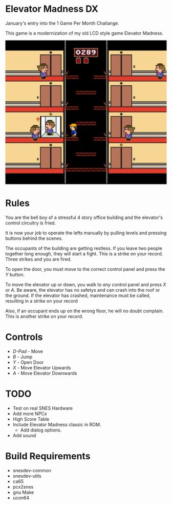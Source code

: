 Elevator Madness DX
===================

January's entry into the 1 Game Per Month Challange.

This game is a modernization of my old LCD style game Elevator Madness.

<img src="screenshot.png?raw=true" alt="Elevator Madness DX Screenshot" width="512" height="448">


Rules
=====
You are the bell boy of a stressful 4 story office building and the elevator's control circuitry is fried.

It is now your job to operate the lefts manually by pulling levels and pressing buttons behind the scenes.

The occupants of the building are getting restless. If you leave two people together long enough, they will start a fight.
This is a strike on your record. Three strikes and you are fired.

To open the door, you must move to the correct control panel and press the *Y* button.

To move the elevator up or down, you walk to *any* control panel and press *X* or *A*. Be aware, the elevator
has no safetys and can crash into the roof or the ground. If the elevator has crashed, maintenance must be called, resulting
in a strike on your record

Also, if an occupant ends up on the wrong floor, he will no doubt complain. This is another strike on your record.


Controls
========
 * *D-Pad* - Move
 * *B* - Jump
 * *Y* - Open Door
 * *X* - Move Elevator Upwards
 * *A* - Move Elevator Downwards


TODO
====
 * Test on real SNES Hardware
 * Add more NPCs
 * High Score Table
 * Include Elevator Madness classic in ROM.
   * Add dialog options.
 * Add sound


Build Requirements
===================
 * snesdev-common
 * snesdev-utils
 * ca65
 * pcx2snes
 * gnu Make
 * ucon64


